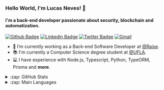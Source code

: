 ### Hello World, I'm Lucas Neves! 👋

#### I'm a back-end developer passionate about security, blockchain and automatization.

[![Github Badge](https://img.shields.io/badge/-Github-000?style=flat-square&logo=Github&logoColor=white&link=https://github.com/lucas54neves)](https://github.com/lucas54neves)
[![Linkedin Badge](https://img.shields.io/badge/-LinkedIn-blue?style=flat-square&logo=Linkedin&logoColor=white&link=https://www.linkedin.com/in/lucas54neves/)](https://www.linkedin.com/in/lucas54neves/)
[![Twitter Badge](https://img.shields.io/badge/-Twitter-1ca0f1?style=flat-square&labelColor=1ca0f1&logo=twitter&logoColor=white&link=https://twitter.com/mrlucasneves)](https://twitter.com/mrlucasneves)
[![Gmail](https://img.shields.io/badge/-Gmail-c14438?style=flat&logo=Gmail&logoColor=white)](mailto:lucas54neves@gmail.com)

- 🚀 I’m currently working as a Back-end Software Developer at [@Raise](https://www.raisesistemas.com.br/).
- 📚 I'm currently a Computer Science degree student at [@UFLA](https://ufla.br/).
- 💻 I have experience with Node.js, Typescript, Python, TypeORM, Prisma and **more**.

<details>
  <summary>:zap: GitHub Stats</summary>

  ![Lucas Neves' GitHub stats](https://github-readme-stats.vercel.app/api?username=lucas54neves&show_icons=true&theme=dark&count_private=true)

</details>

<details>
  <summary>:zap: Main Languages</summary>

  ![Top Langs](https://github-readme-stats.vercel.app/api/top-langs/?username=lucas54neves&layout=compact&theme=dark)

</details>
